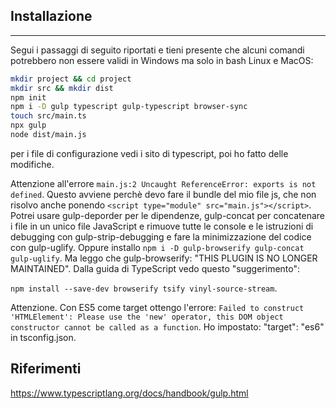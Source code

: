 ## Installazione

---

Segui i passaggi di seguito riportati e tieni presente che alcuni comandi potrebbero non essere validi in Windows ma solo in bash Linux e MacOS:

```bash
mkdir project && cd project
mkdir src && mkdir dist
npm init
npm i -D gulp typescript gulp-typescript browser-sync
touch src/main.ts
npx gulp
node dist/main.js
```

per i file di configurazione vedi i sito di typescript, poi ho fatto delle modifiche.

Attenzione all'errore `main.js:2 Uncaught ReferenceError: exports is not defined`. Questo avviene perchè devo fare il bundle del mio file js, che non risolvo anche ponendo `<script type="module" src="main.js"></script>`.
Potrei usare gulp-deporder per le dipendenze, gulp-concat per concatenare i file in un unico file JavaScript e rimuove tutte le console e le istruzioni di debugging con gulp-strip-debugging e fare la minimizzazione del codice con gulp-uglify.
Oppure installo `npm i -D gulp-browserify gulp-concat gulp-uglify`. Ma leggo che gulp-browserify: "THIS PLUGIN IS NO LONGER MAINTAINED". Dalla guida di TypeScript vedo questo "suggerimento":

`npm install --save-dev browserify tsify vinyl-source-stream`.

Attenzione. Con ES5 come target ottengo l'errore: `Failed to construct 'HTMLElement': Please use the 'new' operator, this DOM object constructor cannot be called as a function`.
Ho impostato: "target": "es6" in tsconfig.json.

## Riferimenti

https://www.typescriptlang.org/docs/handbook/gulp.html
